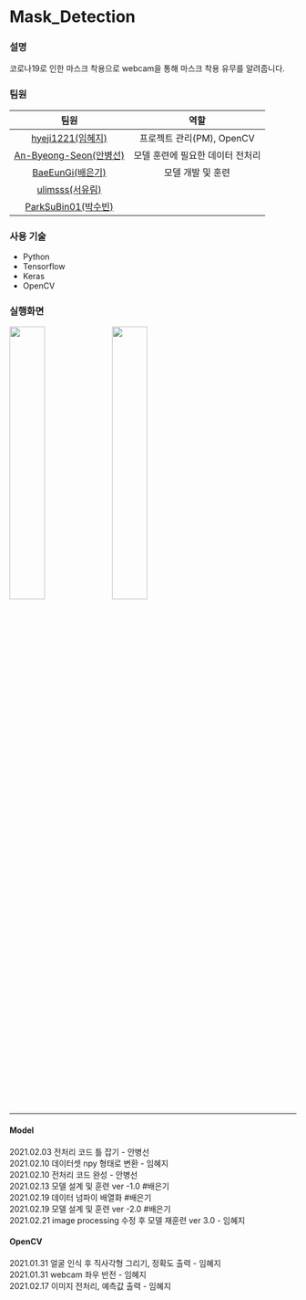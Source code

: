 # Mask_Detection

### 설명

코로나19로 인한 마스크 착용으로 webcam을 통해 마스크 착용 유무를 알려줍니다.

### 팀원

|                            팀원                             |               역할               |
| :---------------------------------------------------------: | :------------------------------: |
|      [hyeji1221(임혜지)](https://github.com/hyeji1221)      |    프로젝트 관리(PM), OpenCV     |
| [An-Byeong-Seon(안병선)](https://github.com/An-Byeong-Seon) | 모델 훈련에 필요한 데이터 전처리 |
|       [BaeEunGi(배은기)](https://github.com/BaeEunGi)       |        모델 개발 및 훈련         |
|        [ulimsss(서유림)](https://github.com/ulimsss)        |                                  |
|    [ParkSuBin01(박수빈)](https://github.com/ParkSuBin01)    |                                  |

### 사용 기술

- Python
- Tensorflow
- Keras
- OpenCV

### 실행화면

<img src = "https://user-images.githubusercontent.com/59350891/108947848-a03d0600-76a4-11eb-9e27-eb9c39bfbce7.png" width = 35%>
<img src = "https://user-images.githubusercontent.com/59350891/108947858-a3d08d00-76a4-11eb-9a8c-71ae6644605d.png" width = 35%>

------

#### Model

2021.02.03 전처리 코드 틀 잡기 - 안병선     
2021.02.10 데이터셋 npy 형태로 변환 - 임혜지     
2021.02.10 전처리 코드 완성 - 안병선     
2021.02.13 모델 설계 및 훈련 ver -1.0 #배은기     
2021.02.19 데이터 넘파이 배열화 #배은기     
2021.02.19 모델 설계 및 훈련 ver -2.0 #배은기     
2021.02.21 image processing 수정 후 모델 재훈련 ver 3.0 - 임혜지

#### OpenCV

2021.01.31 얼굴 인식 후 직사각형 그리기, 정확도 출력 - 임혜지    
2021.01.31 webcam 좌우 반전 - 임혜지      
2021.02.17 이미지 전처리, 예측값 출력 - 임혜지
